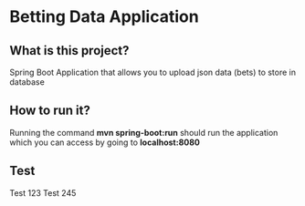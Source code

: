 # Betting Data Application

## What is this project?
  Spring Boot Application that allows you to upload json data (bets) to store in database
 
## How to run it?
 Running the command <b>mvn spring-boot:run</b> should run the application which you can access by going to <b>localhost:8080</b>

## Test
Test 123
Test 245